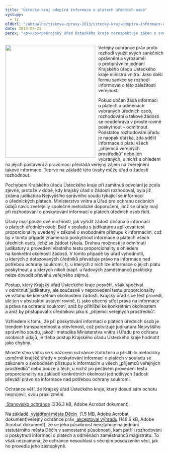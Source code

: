 ```yaml
---
title: "Ústecký kraj odepírá informace o platech úředních osob"
vystupy:
  - tz
oldUrl: "/aktualne/tiskove-zpravy-2013/ustecky-kraj-odepira-informace-o-platech-urednich-osob"
date: 2013-08-21
perex: "<p></p><p>Krajský úřad Ústeckého kraje nerespektuje zákon o svobodném přístupu k informacím, judikaturu Nejvyššího správního soudu i společné metodické doporučení Ministerstva vnitra a Úřadu pro ochranu osobních údajů pro poskytování informací o platech a odměnách úředních osob. Svým potvrzením zamítavého rozhodnutí Magistrátu města Děčín tak posvětil názor tohoto úřadu, že informace o platu a odměnách úředníků vyplácených z veřejných prostředků jsou obecně osobním údajem úředníků a poskytnout je lze jen s jejich souhlasem.</p>"
---
```


<!-- imported from the old website -->

<p><img src="https://www.ochrance.cz/uploads/RTEmagicC_palec-dolu_02.jpg.jpg" style="PADDING-RIGHT: 10px; FLOAT: left" height="358" width="286" alt="" />Veřejný ochránce práv proto rozhodl využít svých sankčních oprávnění a vyrozuměl o protiprávním jednání Krajského úřadu Ústeckého kraje ministra vnitra. Jako další formu sankce se rozhodl informovat o této záležitosti veřejnost.</p><p>Pokud občan žádá informaci o platech a odměnách vybraných úředních osob, rozhodování o takové žádosti se neodehrává v prosté rovině poskytnout – odmítnout. Podstatou rozhodování úřadu je naopak otázka, zda sdělit informace o platu všech „příjemců veřejných prostředků“ nebo jen vybraných, u nichž s ohledem na jejich postavení a pravomoci převládá veřejný zájem na zveřejnění takové informace. Teprve na základě této úvahy může úřad o žádosti rozhodnout.</p><p>Pochybení Krajského úřadu Ústeckého kraje při zamítnutí odvolání je zcela zjevné, protože v době, kdy krajský úřad o žádosti rozhodoval, byla již známa judikatura Nejvyššího správního soudu týkající se informací o úřednických platech. Ministerstvo vnitra a Úřad pro ochranu osobních údajů navíc zveřejnily společné metodické doporučení, jímž se úřady mají při rozhodování o poskytování informací o platech úředních osob řídit.</p><p>Úřady mají pouze dvě možnosti, jak vyřídit žádost občana o informaci o platech úředních osob. Buď v souladu s judikaturou aplikovat test proporcionality uvedený v zákoně o svobodném přístupu k informacím, což by v tomto případě znamenalo poskytnout informace o platech všech úředních osob, jichž se žádost týkala. Druhou možností je odmítnutí judikatury a provedení vlastního testu proporcionality s ohledem na konkrétní okolnosti žádosti. V tomto případě by úřad vyhodnotil, u kterých z dotazovaných úředníků převažuje právo na informace nad potřebou ochrany soukromí, tj. u kterých z nich lze informace o jejich platu poskytnout a u kterých nikoli (např. u řadových zaměstnanců prakticky nelze dovodit převahu veřejného zájmu).</p><p>Postup, který Krajský úřad Ústeckého kraje posvětil, však spočíval v odmítnutí judikatury, ale současně v neprovedení testu proporcionality ve vztahu ke konkrétním okolnostem žádosti. Krajský úřad sice test provedl, ale jen v abstraktní ústavní rovině, tj. jako obecný střet práva na informace a práva na ochranu soukromí, aniž by přihlížel ke konkrétním okolnostem a aniž by přistupoval k úředníkovi jako k „příjemci veřejných prostředků“. </p><p>Vzhledem k tomu, že při poskytování informací o platech úředních osob je trendem transparentnost a otevřenost, což potvrzuje judikatura Nejvyššího správního soudu, jakož i metodika Ministerstva vnitra i Úřadu pro ochranu osobních údajů, je třeba postup Krajského úřadu Ústeckého kraje hodnotit jako chybný. </p><p>Ministerstvo vnitra se s názorem ochránce ztotožnilo a přislíbilo metodicky usměrnit krajské úřady v poskytování informací o platech v souladu se zákonem o svobodném přístupu k informacím u všech „příjemců veřejných prostředků“ nebo pouze u těch, u nichž po pečlivém provedení testu proporcionality na základě konkrétních okolností jednotlivých žádostí převáží právo na informace nad potřebou ochrany soukromí. </p><p>Ochránce věří, že Krajský úřad Ústeckého kraje, který dosud sám ochotu neprojevil, svou praxi změní.</p><p><a title="Otevření do nového okna" href="/uploads-import/STANOVISKA/pravo_na_informace/Osobni_udaje_a_obchodni/5362-11-KC-ZSO.pdf" target="_blank"> Stanovisko ochránce</a> (236.3 kB, Adobe Acrobat dokument).</p><p>Na základě <a title="Otevření do nového okna" href="/uploads-import/STANOVISKA/pravo_na_informace/Osobni_udaje_a_obchodni/5362-11-KC-odpoved.pdf" target="_blank"> vyjádření města Děcín </a> (1.5 MB, Adobe Acrobat dokument)veřejný ochránce práv <a title="Otevření do nového okna" href="/uploads-import/STANOVISKA/pravo_na_informace/Osobni_udaje_a_obchodni/5362-11-VBG-odpoved-VOP.pdf" target="_blank"> akceptoval výhradu</a> (148.6 kB, Adobe Acrobat dokument), že se jeho působnost nevztahuje na jednání statutárního města Děčín v samostatné působnosti, kam patří i rozhodování o poskytnutí informací o platech a odměnách zaměstnanců magistrátu. To však neznamená, že ochránce nesouhlasí s věcným posouzením věci, jak ho provedla jeho zástupkyně.</p>
